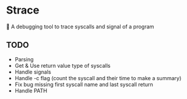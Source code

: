# Strace
🐛 A debugging tool to trace syscalls and signal of a program

## TODO
 - Parsing
 - Get & Use return value type of syscalls
 - Handle signals
 - Handle -c flag (count the syscall and their time to make a summary)
 - Fix bug missing first syscall name and last syscall return
 - Handle PATH
